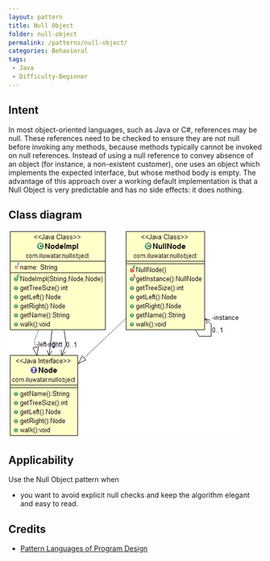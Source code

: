 ```yaml
---
layout: pattern
title: Null Object
folder: null-object
permalink: /patterns/null-object/
categories: Behavioral
tags:
 - Java
 - Difficulty-Beginner
---
```


## Intent
In most object-oriented languages, such as Java or C#, references
may be null. These references need to be checked to ensure they are not null
before invoking any methods, because methods typically cannot be invoked on
null references. Instead of using a null reference to convey absence of an
object (for instance, a non-existent customer), one uses an object which
implements the expected interface, but whose method body is empty. The
advantage of this approach over a working default implementation is that a Null
Object is very predictable and has no side effects: it does nothing.

## Class diagram
![alt text](./etc/null-object.png "Null Object")

## Applicability
Use the Null Object pattern when

* you want to avoid explicit null checks and keep the algorithm elegant and easy to read.

## Credits
* [Pattern Languages of Program Design](http://www.amazon.com/Pattern-Languages-Program-Design-Coplien/dp/0201607344/ref=sr_1_1)
